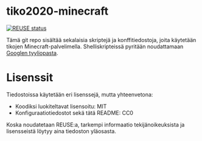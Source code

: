 <!--
SPDX-FileCopyrightText: 2020 Markus Murto <markus.murto@kusochi.eu>

SPDX-License-Identifier: CC0-1.0
-->

# tiko2020-minecraft

[![REUSE status](https://api.reuse.software/badge/git.fsfe.org/reuse/api)](https://api.reuse.software/info/git.fsfe.org/reuse/api)

Tämä git repo sisältää sekalaisia skriptejä ja konffitiedostoja, joita käytetään tikojen Minecraft-palvelimella. Shelliskripteissä pyritään noudattamaan [Googlen tyyliopasta](https://google.github.io/styleguide/shellguide.html).

# Lisenssit
Tiedostoissa käytetään eri lisenssejä, mutta yhteenvetona:

- Koodiksi luokiteltavat lisensoitu: MIT
- Konfiguraatiotiedostot sekä tätä README: CC0

Koska noudatetaan REUSE:a, tarkempi informaatio tekijänoikeuksista ja lisensseistä löytyy aina tiedoston yläosasta.

